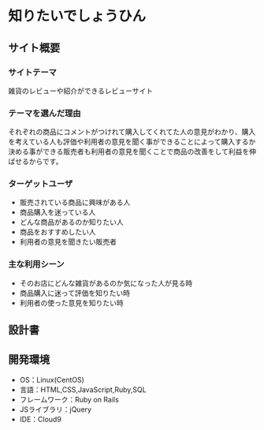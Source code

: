 # 知りたいでしょうひん

## サイト概要
### サイトテーマ
雑貨のレビューや紹介ができるレビューサイト

### テーマを選んだ理由
それぞれの商品にコメントがつけれて購入してくれてた人の意見がわかり、購入を考えている人も評価や利用者の意見を聞く事ができることによって購入するか決める事ができる販売者も利用者の意見を聞くことで商品の改善をして利益を伸ばせるからです。

### ターゲットユーザ
- 販売されている商品に興味がある人
- 商品購入を迷っている人
- どんな商品があるのか知りたい人
- 商品をおすすめしたい人
- 利用者の意見を聞きたい販売者

### 主な利用シーン
- そのお店にどんな雑貨があるのか気になった人が見る時
- 商品購入に迷って評価を知りたい時
- 利用者の使った意見を知りたい時


## 設計書


## 開発環境
- OS：Linux(CentOS)
- 言語：HTML,CSS,JavaScript,Ruby,SQL
- フレームワーク：Ruby on Rails
- JSライブラリ：jQuery
- IDE：Cloud9

